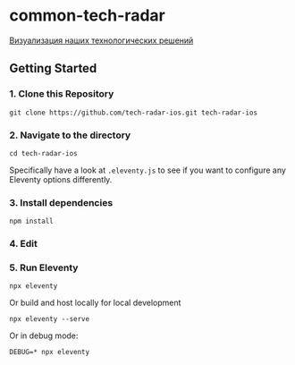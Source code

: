 # common-tech-radar

[Визуализация наших технологических решений](https://github.qiwi.com/pages/common/tech-radar/)

## Getting Started

### 1. Clone this Repository

```
git clone https://github.com/tech-radar-ios.git tech-radar-ios
```


### 2. Navigate to the directory

```
cd tech-radar-ios
```

Specifically have a look at `.eleventy.js` to see if you want to configure any Eleventy options differently.

### 3. Install dependencies

```
npm install
```

### 4. Edit

### 5. Run Eleventy

```
npx eleventy
```

Or build and host locally for local development
```
npx eleventy --serve
```

Or in debug mode:
```
DEBUG=* npx eleventy
```
